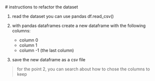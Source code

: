 # instructions to refactor the dataset

1. read the dataset you can use pandas df.read_csv()

2. with pandas dataframes create a new dataframe with the following columns:
    - column 0
    - column 1
    - column -1 (the last column)

3. save the new dataframe as a csv file

> for the point 2, you can search about how to chose the columns to keep